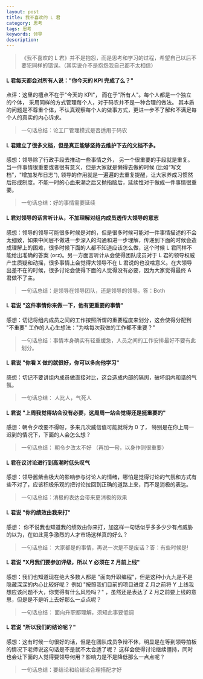 ```yaml
---
layout: post
title: 我不喜欢的 L 君
category: 思考
tags: 思考
keywords: 领导
description:
--- 
```


> 《我不喜欢的 L 君》并不是抱怨，而是思考和学习的过程，希望自己以后不要犯同样的错误。（其实说介不是抱怨我自己都不太相信）


#### L 君每天都会对所有人说："你今天的 KPI 完成了么？"

点评：这里的槽点不在于"今天的 KPI"， 而在于"所有人"。每个人都是一个独立的个体， 采用同样的方式管理每个人，对于码农并不是一种合理的做法。 其本质的问题是不尊重个体，不认真观察每个人的做事方式，更进一步不了解和不满足每个人的真实的内心诉求。

> 一句话总结：论工厂管理模式是否适用于码农


#### L 君建立了很多文档，但是真正能够坚持去维护下去的文档不多。

感想：领导除了行政手段去推动一些事情之外， 另一个很重要的手段就是重复。当一件事情很重要或者很有意义，但是大家就是懒得去做的时候 (比如“写文档”，"增加发布日志"), 领导的作用就是一遍遍的去重复提醒，让大家养成习惯然后形成制度。不能一时的心血来潮之后又抛指脑后，延续性对于做成一件事情很重要。

> 一句话总结：好的事情需要延续

#### L 君对领导的话言听计从，不加理解对组内成员透传大领导的意志

感想：领导的领导可能很多时候是对的，但是很多时候可能对一件事情描述的不会太细致，如果中间层不做进一步深入的沟通和进一步理解，传递到下面的时候会造成理解上的困难，很多时候下面的人都不知道应该怎么做，这个时候 L 君同样不能给出准确的答案 (orz)。另一方面言听计从会使得团队成员对于 L 君的领导权威产生质疑和动摇，很多事情上会觉得大领导不在 L 君说的也没啥意义。在大领导出差不在的时候，很多讨论会使得下面的人觉得没有必要，因为大家觉得最终 A 君做不了主。

>一句话总结：是领导在领导团队，还是领导的领导。答：Both
 

#### L 君说 "这件事情你来做一下，他有更重要的事情"

感想：切记将组内成员之间的工作按照所谓的重要程度来划分，这会使得分配到 "不重要" 工作的人心生想法："为啥每次我做的工作都不重要？"

>一句话总结：事情本身确实有轻重缓急，人员之间的工作安排最好不要有此划分。


#### L 君说 "你看 X 做的就很好，你可以多向他学习"

感想：切记不要讲组内成员做直接对比，这会造成内部的隔阂，破坏组内和谐的气氛。

> 一句话总结： 人比人，气死人

#### L 君说 "上周我觉得站会没有必要，这周周一站会觉得还是挺重要的"

感想：朝令夕改要不得呀，多来几次威信值可能就将为 0 了， 特别是在你上周一迟到的情况下，下面的人会怎么想？

> 一句话总结： 朝令夕改太不好 （再加一句，以身作则很重要）

#### L 君在议讨论进行到高潮时低头叹气

感想：领导酱紫会极大的影响参与讨论人的情绪，哪怕是觉得讨论的气氛和方式有些不对了，应该积极乐观的把讨论拉回到正确的道路上来，而不是消极的表达。

> 一句话总结：消极的表达会带来更消极的效果

#### L 君说 "你的绩效由我来打"

感想： 你不说我也知道我的绩效由你来打，加这样一句话似乎多多少少有点威胁的以为，在如此竞争激烈的人才市场这样真的好么？

> 一句话总结： 大家都是的事情，再说一次是不是废话？答：有些时候是!

#### L 君说 "X月我们要参加评级，所以 Y 必须在 Z 月前上线"

感想：我们也知道现在绝大多数人都是 "面向升职编程"，但是这种小九九是不是隐藏深深的内心比较好呢？ 例如 "按照我们目前的项目进度 Z 月之前将 Y 上线我想应该问题不大，你觉得有什么风险吗？" ，虽然还是表达了 Z 月之前要上线的意思，但是是不是听上去好那么一点点呢？

> 一句话总结： 面向升职都理解，须知此事要低调

#### L 君说 "所以我们的结论呢？"

感想：这有时候一句很好的话，但是在团队成员争辩不休，明显是在等到领导拍板的情况下老师说这句话是不是就不太合适了呢？ 这样会使得讨论继续僵持，同时也会让下面的人觉得要领导何用？影响力是不是降低那么一点点呢？

> 一句话总结：要结论和给结论合理搭配才好



